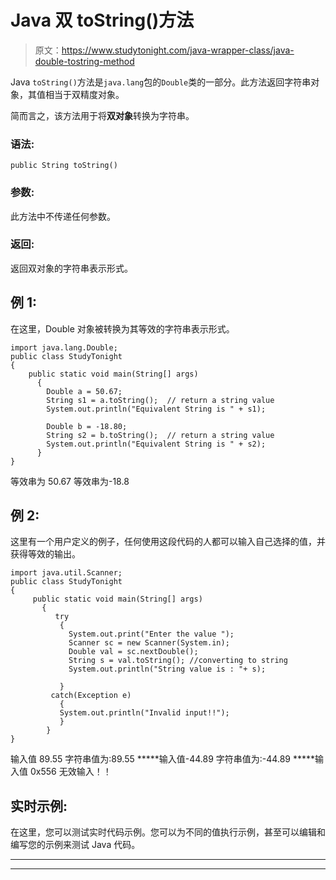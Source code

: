 # Java 双 toString()方法

> 原文：<https://www.studytonight.com/java-wrapper-class/java-double-tostring-method>

Java `toString()`方法是`java.lang`包的`Double`类的一部分。此方法返回字符串对象，其值相当于双精度对象。

简而言之，该方法用于将**双对象**转换为字符串。

### 语法:

```
public String toString() 
```

### 参数:

此方法中不传递任何参数。

### 返回:

返回双对象的字符串表示形式。

## 例 1:

在这里，Double 对象被转换为其等效的字符串表示形式。

```
import java.lang.Double;
public class StudyTonight
{  
    public static void main(String[] args) 
      {  
        Double a = 50.67;       
        String s1 = a.toString();  // return a string value 
        System.out.println("Equivalent String is " + s1);              

        Double b = -18.80;            
        String s2 = b.toString();  // return a string value 
        System.out.println("Equivalent String is " + s2);  
      }  
} 
```

等效串为 50.67
等效串为-18.8

## 例 2:

这里有一个用户定义的例子，任何使用这段代码的人都可以输入自己选择的值，并获得等效的输出。

```
import java.util.Scanner;  
public class StudyTonight
{  
     public static void main(String[] args) 
       {  
          try
           {
             System.out.print("Enter the value ");  
             Scanner sc = new Scanner(System.in);  
             Double val = sc.nextDouble();  
             String s = val.toString(); //converting to string
             System.out.println("String value is : "+ s);  

           }
         catch(Exception e)
           {
           System.out.println("Invalid input!!");
           }     
        }  
} 
```

输入值 89.55
字符串值为:89.55
*****输入值-44.89
字符串值为:-44.89
*****输入值 0x556
无效输入！！

## 实时示例:

在这里，您可以测试实时代码示例。您可以为不同的值执行示例，甚至可以编辑和编写您的示例来测试 Java 代码。

* * *

* * *